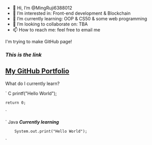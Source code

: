 - 👋 Hi, I’m @MingRuji6388012
- 👀 I’m interested in: Front-end development & Blockchain 
- 🌱 I’m currently learning: OOP & CS50 & some web programming
- 💞️ I’m looking to collaborate on: TBA
- 📫 How to reach me: feel free to email me

<!---
MingRuji6388012/MingRuji6388012 is a ✨ special ✨ repository because its `README.md` (this file) appears on your GitHub profile.
You can click the Preview link to take a look at your changes.
--->
I'm trying to make GitHub page! 

### ___This is the link___ ###
[My GitHub Portfolio](https://mingruji6388012.github.io/markdown-portfolio/)
---------------------------------

What do I currently learn?

`
C
    printf("Hello World");

    return 0;
  
  
`


`
  Java ***Currently learning***

        System.out.print("Hello World");
   
 
`
